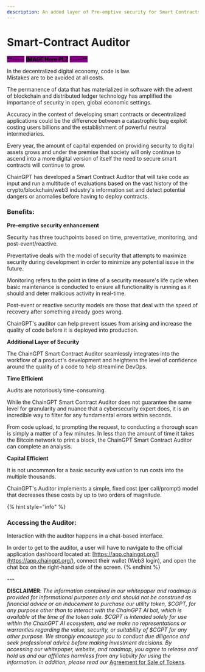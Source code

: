 ```yaml
---
description: An added layer of Pre-emptive security for Smart Contracts
---
```


# Smart-Contract Auditor

<mark style="background-color:purple;">\*\*-----</mark> <mark style="background-color:purple;"></mark><mark style="background-color:purple;">**IMAGE Here PLZ**</mark> <mark style="background-color:purple;"></mark><mark style="background-color:purple;">-----\*\*</mark>

In the decentralized digital economy, code is law.\
Mistakes are to be avoided at all costs.

The permanence of data that has materialized in software with the advent of blockchain and distributed ledger technology has amplified the importance of security in open, global economic settings.

Accuracy in the context of developing smart contracts or decentralized applications could be the difference between a catastrophic bug exploit costing users billions and the establishment of powerful neutral intermediaries.

Every year, the amount of capital expended on providing security to digital assets grows and under the premise that society will only continue to ascend into a more digital version of itself the need to secure smart contracts will continue to grow.

ChainGPT has developed a Smart Contract Auditor that will take code as input and run a multitude of evaluations based on the vast history of the crypto/blockchain/web3 industry's information set and detect potential dangers or anomalies before having to deploy contracts.



### Benefits:

**Pre-emptive security enhancement**

Security has three touchpoints based on time, preventative, monitoring, and post-event/reactive.

Preventative deals with the model of security that attempts to maximize security during development in order to minimize any potential issue in the future.&#x20;

Monitoring refers to the point in time of a security measure's life cycle when basic maintenance is conducted to ensure all functionality is running as it should and deter malicious activity in real-time.

Post-event or reactive security models are those that deal with the speed of recovery after something already goes wrong.&#x20;

ChainGPT's auditor can help prevent issues from arising and increase the quality of code before it is deployed into production.&#x20;

**Additional Layer of Security**

The ChainGPT Smart Contract Auditor seamlessly integrates into the workflow of a product's development and heightens the level of confidence around the quality of a code to help streamline DevOps.

**Time Efficient**

Audits are notoriously time-consuming.

While the ChainGPT Smart Contract Auditor does not guarantee the same level for granularity and nuance that a cybersecurity expert does, it is an incredible way to filter for any fundamental errors within seconds.

From code upload, to prompting the request, to conducting a thorough scan is simply a matter of a few minutes. In less than the amount of time it takes the Bitcoin network to print a block, the ChainGPT Smart Contract Auditor can complete an analysis.

**Capital Efficient**

It is not uncommon for a basic security evaluation to run costs into the multiple thousands.&#x20;

ChainGPT's Auditor implements a simple, fixed cost (per call/prompt) model that decreases these costs by up to two orders of magnitude.&#x20;



{% hint style="info" %}
### Accessing the Auditor:

Interaction with the auditor happens in a chat-based interface.&#x20;

In order to get to the auditor, a user will have to navigate to the official application dashboard located at: [https://app.chaingpt.org/](https://app.chaingpt.org/), connect their wallet (Web3 login), and open the chat box on the right-hand side of the screen.
{% endhint %}



\---

**DISCLAIMER**: _The information contained in our whitepaper and roadmap is provided for informational purposes only and should not be construed as financial advice or an inducement to purchase our utility token, $CGPT, for any purpose other than to interact with the ChainGPT AI bot, which is available at the time of the token sale. $CGPT is intended solely for use within the ChainGPT AI ecosystem, and we make no representations or warranties regarding the value, security, or suitability of $CGPT for any other purpose. We strongly encourage you to conduct due diligence and seek professional advice before making investment decisions. By accessing our whitepaper, website, and roadmap, you agree to release and hold us and our affiliates harmless from any liability for using the information.  In addition, please read our_ [Agreement for Sale of Tokens](https://www.chaingpt.org/licences).
